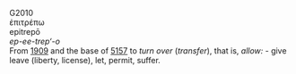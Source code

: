 G2010  
ἐπιτρέπω  
epitrepō  
*ep-ee-trep‘-o*  
From [1909](g1909) and the base of [5157](g5157) to *turn* *over*
(*transfer*), that is, *allow:* - give leave (liberty, license), let,
permit, suffer.  
